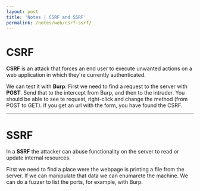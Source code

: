 ```yaml
---
layout: post
title: 'Notes | CSRF and SSRF'
permalink: /notes/web/csrf-ssrf/
---
```


# CSRF
**CSRF** is an attack that forces an end user to execute unwanted actions on a web application in which they're currently authenticated.

We can test it with **Burp**. First we need to find a request to the server with **POST**. Send that to the intercept from Burp, and then to the intruder.
You should be able to see te request, right-click and change the method (from POST to GET). If you get an url with the form, you have found the CSRF.

---

# SSRF
In a **SSRF** the attacker can abuse functionality on the server to read or update internal resources.

First we need to find a place were the webpage is printing a file from the server. If we can manipulate that data we can enumarete the machine.
We can do a fuzzer to list the ports, for example, with Burp.
